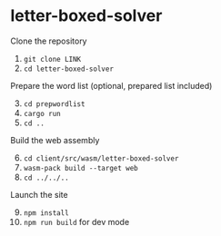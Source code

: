 # letter-boxed-solver

Clone the repository

1. ``git clone LINK``
2. ``cd letter-boxed-solver``

Prepare the word list (optional, prepared list included)

3. ``cd prepwordlist``
4. ``cargo run``
5. ``cd ..``

Build the web assembly

6. ``cd client/src/wasm/letter-boxed-solver``
7. ``wasm-pack build --target web``
8. ``cd ../../..``

Launch the site

9. ``npm install``
10. ``npm run build`` for dev mode
